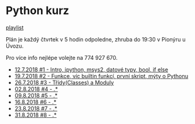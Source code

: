 # Python kurz

[playlist](https://www.youtube.com/playlist?list=PLkFpxbPd7ieNerBLorkWwOH1MeeG0aE1c)

Plán je každý čtvrtek v 5 hodin odpoledne, zhruba do 19:30 v Pionýru u Úvozu.

Pro více info nejlépe volejte na 774 927 670.

* [12.7.2018 #1 - Intro, ipython, msys2, datové typy, bool, if else](https://www.youtube.com/watch?v=SroyjlywOVc&t=3s&index=2&list=PLkFpxbPd7ieNerBLorkWwOH1MeeG0aE1c)
* [19.7.2018 #2 - Funkce, víc builtin funkcí, první skript, mýty o Pythonu](https://www.youtube.com/watch?v=YMBOs3U55lU&t=0s&index=3&list=PLkFpxbPd7ieNerBLorkWwOH1MeeG0aE1c)
* [26.7.2018 #3 - Třídy(Classes) a Moduly]()
* [02.8.2018 #4 - \.\*]()
* [09.8.2018 #5 - \.\*]()
* [16.8.2018 #6 - \.\*]()
* [23.8.2018 #7 - \.\*]()
* [31.8.2018 #8 - \.\*]()
